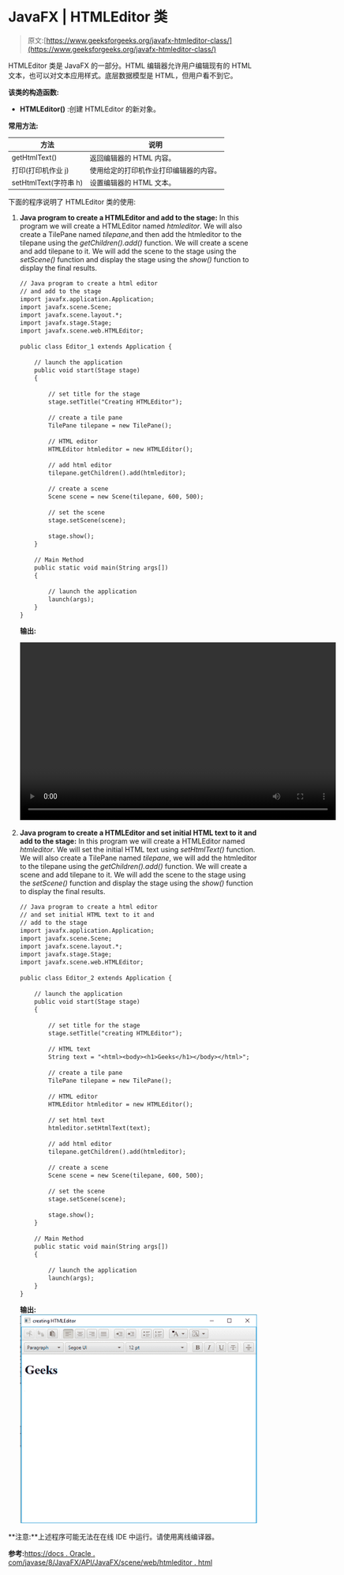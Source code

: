 # JavaFX | HTMLEditor 类

> 原文:[https://www.geeksforgeeks.org/javafx-htmleditor-class/](https://www.geeksforgeeks.org/javafx-htmleditor-class/)

HTMLEditor 类是 JavaFX 的一部分。HTML 编辑器允许用户编辑现有的 HTML 文本，也可以对文本应用样式。底层数据模型是 HTML，但用户看不到它。

**该类的构造函数:**

*   **HTMLEditor()** :创建 HTMLEditor 的新对象。

**常用方法:**

| 方法 | 说明 |
| --- | --- |
| getHtmlText() | 返回编辑器的 HTML 内容。 |
| 打印(打印机作业 j) | 使用给定的打印机作业打印编辑器的内容。 |
| setHtmlText(字符串 h) | 设置编辑器的 HTML 文本。 |

下面的程序说明了 HTMLEditor 类的使用:

1.  **Java program to create a HTMLEditor and add to the stage:** In this program we will create a HTMLEditor named *htmleditor*. We will also create a TilePane named *tilepane*,and then add the htmleditor to the tilepane using the *getChildren().add()* function. We will create a scene and add tilepane to it. We will add the scene to the stage using the *setScene()* function and display the stage using the *show()* function to display the final results.

    ```
    // Java program to create a html editor
    // and add to the stage
    import javafx.application.Application;
    import javafx.scene.Scene;
    import javafx.scene.layout.*;
    import javafx.stage.Stage;
    import javafx.scene.web.HTMLEditor;

    public class Editor_1 extends Application {

        // launch the application
        public void start(Stage stage)
        {

            // set title for the stage
            stage.setTitle("Creating HTMLEditor");

            // create a tile pane
            TilePane tilepane = new TilePane();

            // HTML editor
            HTMLEditor htmleditor = new HTMLEditor();

            // add html editor
            tilepane.getChildren().add(htmleditor);

            // create a scene
            Scene scene = new Scene(tilepane, 600, 500);

            // set the scene
            stage.setScene(scene);

            stage.show();
        }

        // Main Method
        public static void main(String args[])
        {

            // launch the application
            launch(args);
        }
    }
    ```

    **输出:**

    <video class="wp-video-shortcode" id="video-222381-1" width="640" height="360" preload="metadata" controls=""><source type="video/mp4" src="https://media.geeksforgeeks.org/wp-content/uploads/Editor_1.mp4?_=1">[https://media.geeksforgeeks.org/wp-content/uploads/Editor_1.mp4](https://media.geeksforgeeks.org/wp-content/uploads/Editor_1.mp4)</video>
2.  **Java program to create a HTMLEditor and set initial HTML text to it and add to the stage:** In this program we will create a HTMLEditor named *htmleditor*. We will set the initial HTML text using *setHtmlText()* function. We will also create a TilePane named *tilepane*, we will add the htmleditor to the tilepane using the *getChildren().add()* function. We will create a scene and add tilepane to it. We will add the scene to the stage using the *setScene()* function and display the stage using the *show()* function to display the final results.

    ```
    // Java program to create a html editor 
    // and set initial HTML text to it and 
    // add to the stage
    import javafx.application.Application;
    import javafx.scene.Scene;
    import javafx.scene.layout.*;
    import javafx.stage.Stage;
    import javafx.scene.web.HTMLEditor;

    public class Editor_2 extends Application {

        // launch the application
        public void start(Stage stage)
        {

            // set title for the stage
            stage.setTitle("creating HTMLEditor");

            // HTML text
            String text = "<html><body><h1>Geeks</h1></body></html>";

            // create a tile pane
            TilePane tilepane = new TilePane();

            // HTML editor
            HTMLEditor htmleditor = new HTMLEditor();

            // set html text
            htmleditor.setHtmlText(text);

            // add html editor
            tilepane.getChildren().add(htmleditor);

            // create a scene
            Scene scene = new Scene(tilepane, 600, 500);

            // set the scene
            stage.setScene(scene);

            stage.show();
        }

        // Main Method
        public static void main(String args[])
        {

            // launch the application
            launch(args);
        }
    }
    ```

    **输出:**
    [![](img/139c66f7c4a2d130b6a2f611dd3a7557.png)](https://media.geeksforgeeks.org/wp-content/uploads/111-9.png)

**注意:**上述程序可能无法在在线 IDE 中运行。请使用离线编译器。

**参考:**[https://docs . Oracle . com/javase/8/JavaFX/API/JavaFX/scene/web/htmleditor . html](https://docs.oracle.com/javase/8/javafx/api/javafx/scene/web/HTMLEditor.html)